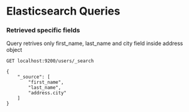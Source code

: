 # Elasticsearch Queries

### Retrieved specific fields

Query retrives only first_name, last_name and city field inside address object
```
GET localhost:9200/users/_search

{
    "_source": [
        "first_name",
        "last_name",
        "address.city"
    ]
}
```

